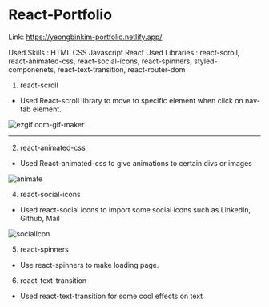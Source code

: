 # React-Portfolio
Link: https://yeongbinkim-portfolio.netlify.app/

Used Skills : HTML CSS Javascript React 
Used Libraries : react-scroll, react-animated-css, react-social-icons, react-spinners, styled-componenets, react-text-transition, react-router-dom

1. react-scroll
- Used React-scroll library to move to specific element when click on nav-tab element.


![ezgif com-gif-maker](https://user-images.githubusercontent.com/69370122/137413040-ffe11226-9863-4230-be41-50f094624e9b.gif)

-------
2. react-animated-css
- Used React-animated-css to give animations to certain divs or images

![animate](https://user-images.githubusercontent.com/69370122/137413591-2ae6a8cf-1ab6-416b-9eea-c0a8da561dd0.gif)



4. react-social-icons
- Used react-social icons to import some social icons such as LinkedIn, Github, Mail


![socialIcon](https://user-images.githubusercontent.com/69370122/137413476-27695232-37e6-4d54-bc2d-1d19b54c8df3.PNG)

5. react-spinners
- Use react-spinners to make loading page.



6. react-text-transition
- Used react-text-transition for some cool effects on text



